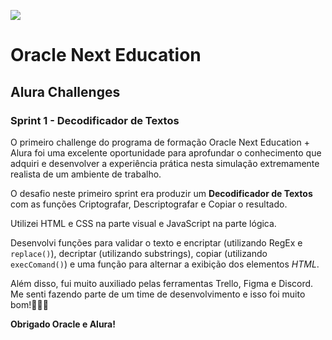 ![](/Users/macmini/workspace/OA.png)
# Oracle Next Education
## Alura Challenges

### Sprint 1 - Decodificador de Textos

O primeiro challenge do programa de formação Oracle Next Education + Alura foi uma excelente oportunidade para aprofundar o conhecimento que adquiri e desenvolver a experiência prática nesta simulação extremamente realista de um ambiente de trabalho.

O desafio neste primeiro sprint era produzir um **Decodificador de Textos** com as funções Criptografar, Descriptografar e Copiar o resultado.

Utilizei HTML e CSS na parte visual e JavaScript na parte lógica.

Desenvolvi funções para validar o texto e encriptar (utilizando RegEx e `replace()`), decriptar (utilizando substrings), copiar (utilizando `execComand()`) e uma função para alternar a exibição dos elementos *HTML*.

Além disso, fui muito auxiliado pelas ferramentas Trello, Figma e Discord. Me senti fazendo parte de um time de desenvolvimento e isso foi muito bom!👨🏻‍💻

**Obrigado Oracle e Alura!**